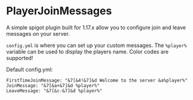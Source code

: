 # PlayerJoinMessages
A simple spigot plugin built for 1.17.x allow you to configure join and leave messages on your server.

`config.yml` is where you can set up your custom messages. The `%player%` variable can be used to display the players name. Color codes are supported!

Default config.yml:
```
FirstTimeJoinMessage: "&7[&4!&7]&d Welcome to the server &a%player%"
JoinMessage: "&7[&a+&7]&d %player%"
LeaveMessage: "&7[&c-&7]&d %player%"
```
